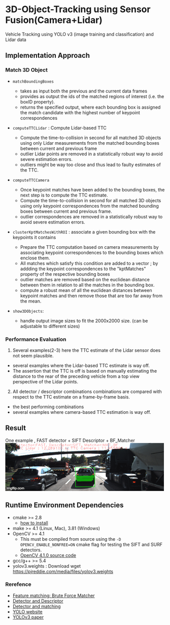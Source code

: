 # 3D-Object-Tracking using Sensor Fusion(Camera+Lidar) 
Vehicle Tracking using YOLO v3 (image training and classification) and Lidar data


## Implementation Approach

### Match 3D Object
* `matchBoundingBoxes`
    * takes as input both the previous and the current data frames 
    * provides as output the ids of the matched regions of interest (i.e. the boxID property). 
    * returns the specified output, where each bounding box is assigned the match candidate with the highest number of keypoint correspondences
    
* `computeTTCLidar` : Compute Lidar-based TTC
    * Compute the time-to-collision in second for all matched 3D objects using only Lidar measurements from the matched bounding boxes between current and previous frame
    * outlier Lidar points are removed in a statistically robust way to avoid severe estimation errors.
    * outliers might be way too close and thus lead to faulty estimates of the TTC.
    
* `computeTTCCamera`
    * Once keypoint matches have been added to the bounding boxes, the next step is to compute the TTC estimate.
    * Compute the time-to-collision in second for all matched 3D objects using only keypoint correspondences from the matched bounding boxes between current and previous frame.
    * outlier correspondences are removed in a statistically robust way to avoid severe estimation errors.

* `clusterKptMatchesWithROI` : associate a given bounding box with the keypoints it contains 
    * Prepare the TTC computation based on camera measurements by associating keypoint correspondences to the bounding boxes which enclose them. 
    * All matches which satisfy this condition are added to a vector ; by addding the keypoint correspondences to the "kptMatches" property of the respective bounding boxes
    * outlier matches are removed based on the euclidean distance between them in relation to all the matches in the bounding box.
    * compute a robust mean of all the euclidean distances between keypoint matches and then remove those that are too far away from the mean.
    
* `show3DObjects`:
    * handle output image sizes to fit the 2000x2000 size. (can be adjustable to different sizes)
    
### Performance Evaluation 
1. Several examples(2-3) here the TTC estimate of the Lidar sensor does not seem plausible.
* several examples where the Lidar-based TTC estimate is way off.
* The assertion that the TTC is off is based on manually estimating the distance to the rear of the preceding vehicle from a top view perspective of the Lidar points.

2. All detector / descriptor combinations combinations are compared with respect to the TTC estimate on a frame-by-frame basis.
* the best performing combinations 
* several examples where camera-based TTC estimation is way off.

## Result 
One example , FAST detector + SIFT Descriptor + BF_Matcher
![result](result.gif)

## Runtime Environment Dependencies
* cmake >= 2.8
  * [how to install](https://cmake.org/install/)
* make >= 4.1 (Linux, Mac), 3.81 (Windows)
* OpenCV >= 4.1
  * This must be compiled from source using the `-D OPENCV_ENABLE_NONFREE=ON` cmake flag for testing the SIFT and SURF detectors.
  * [OpenCV 4.1.0 source code](https://github.com/opencv/opencv/tree/4.1.0)
* gcc/g++ >= 5.4
* yolov3.weights : Download wget https://pjreddie.com/media/files/yolov3.weights 

### Rerefence 
* [Feature matching: Brute Force Matcher](https://docs.opencv.org/3.4/dc/dc3/tutorial_py_matcher.html)
* [Detector and Descriptor](https://docs.opencv.org/2.4/modules/features2d/doc/feature_detection_and_description.html)
* [Detector and matching](https://medium.com/data-breach/introduction-to-feature-detection-and-matching-65e27179885d)
* [YOLO website](https://pjreddie.com/darknet/yolo/)
* [YOLOv3 paper](https://arxiv.org/abs/1804.02767)



